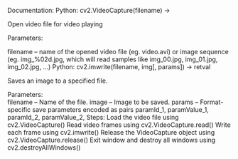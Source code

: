 Documentation:
Python: cv2.VideoCapture(filename) → <VideoCapture object>

Open video file for video playing

Parameters:          

filename – name of the opened video file (eg. video.avi) or image sequence (eg. img_%02d.jpg, which will read samples like img_00.jpg, img_01.jpg, img_02.jpg, …)
Python: cv2.imwrite(filename, img[, params]) → retval

Saves an image to a specified file.

Parameters:          
filename – Name of the file.
image – Image to be saved.
params –
Format-specific save parameters encoded as pairs paramId_1, paramValue_1, paramId_2, paramValue_2,
Steps:
Load the video file using cv2.VideoCapture()
Read video frames using cv2.VideoCapture.read()
Write each frame using cv2.imwrite()
Release the VideoCapture object using cv2.VideoCapture.release()
Exit window and destroy all windows using cv2.destroyAllWindows()

